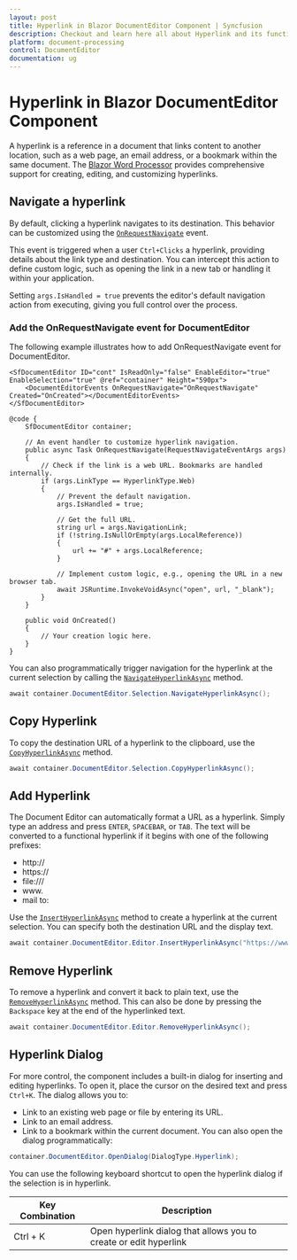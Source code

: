 ```yaml
---
layout: post
title: Hyperlink in Blazor DocumentEditor Component | Syncfusion
description: Checkout and learn here all about Hyperlink and its functionality in Syncfusion Blazor DocumentEditor component and more.
platform: document-processing
control: DocumentEditor
documentation: ug
---
```


# Hyperlink in Blazor DocumentEditor Component

A hyperlink is a reference in a document that links content to another location, such as a web page, an email address, or a bookmark within the same document. The [Blazor Word Processor](https://www.syncfusion.com/blazor-components/blazor-word-processor) provides comprehensive support for creating, editing, and customizing hyperlinks.

## Navigate a hyperlink

By default, clicking a hyperlink navigates to its destination. This behavior can be customized using the [`OnRequestNavigate`](https://help.syncfusion.com/cr/blazor/Syncfusion.Blazor.DocumentEditor.DocumentEditorEvents.html#Syncfusion_Blazor_DocumentEditor_DocumentEditorEvents_OnRequestNavigate) event.

This event is triggered when a user `Ctrl+Clicks` a hyperlink, providing details about the link type and destination. You can intercept this action to define custom logic, such as opening the link in a new tab or handling it within your application.

Setting `args.IsHandled = true` prevents the editor's default navigation action from executing, giving you full control over the process.

### Add the OnRequestNavigate event for DocumentEditor

The following example illustrates how to add OnRequestNavigate event for DocumentEditor.

```cshtml
<SfDocumentEditor ID="cont" IsReadOnly="false" EnableEditor="true" EnableSelection="true" @ref="container" Height="590px">
    <DocumentEditorEvents OnRequestNavigate="OnRequestNavigate" Created="OnCreated"></DocumentEditorEvents>
</SfDocumentEditor>

@code {
    SfDocumentEditor container;

    // An event handler to customize hyperlink navigation.
    public async Task OnRequestNavigate(RequestNavigateEventArgs args)
    {
        // Check if the link is a web URL. Bookmarks are handled internally.
        if (args.LinkType == HyperlinkType.Web)
        {
            // Prevent the default navigation.
            args.IsHandled = true;

            // Get the full URL.
            string url = args.NavigationLink;
            if (!string.IsNullOrEmpty(args.LocalReference))
            {
                url += "#" + args.LocalReference;
            }

            // Implement custom logic, e.g., opening the URL in a new browser tab.
            await JSRuntime.InvokeVoidAsync("open", url, "_blank");
        }
    }

    public void OnCreated()
    {
        // Your creation logic here.
    }
}
```
You can also programmatically trigger navigation for the hyperlink at the current selection by calling the [`NavigateHyperlinkAsync`](https://help.syncfusion.com/cr/blazor/Syncfusion.Blazor.DocumentEditor.SelectionModule.html#Syncfusion_Blazor_DocumentEditor_SelectionModule_NavigateHyperlinkAsync) method.

```csharp
await container.DocumentEditor.Selection.NavigateHyperlinkAsync();
```
## Copy Hyperlink

To copy the destination URL of a hyperlink to the clipboard, use the [`CopyHyperlinkAsync`](https://help.syncfusion.com/cr/blazor/Syncfusion.Blazor.DocumentEditor.SelectionModule.html#Syncfusion_Blazor_DocumentEditor_SelectionModule_CopyHyperlinkAsync) method.

```csharp
await container.DocumentEditor.Selection.CopyHyperlinkAsync();
```

## Add Hyperlink

The Document Editor can automatically format a URL as a hyperlink. Simply type an address and press `ENTER`, `SPACEBAR`, or `TAB`. The text will be converted to a functional hyperlink if it begins with one of the following prefixes:

*   http://
*   https://
*   file:///
*   www.
*   mail to:

Use the [`InsertHyperlinkAsync`](https://help.syncfusion.com/cr/blazor/Syncfusion.Blazor.DocumentEditor.EditorModule.html#Syncfusion_Blazor_DocumentEditor_EditorModule_InsertHyperlinkAsync_System_String_System_String_) method to create a hyperlink at the current selection. You can specify both the destination URL and the display text.

```csharp
await container.DocumentEditor.Editor.InsertHyperlinkAsync("https://www.google.com", "Google");
```

## Remove Hyperlink

To remove a hyperlink and convert it back to plain text, use the [`RemoveHyperlinkAsync`](https://help.syncfusion.com/cr/blazor/Syncfusion.Blazor.DocumentEditor.EditorModule.html#Syncfusion_Blazor_DocumentEditor_EditorModule_RemoveHyperlinkAsync) method. This can also be done by pressing the `Backspace` key at the end of the hyperlinked text.

```csharp
await container.DocumentEditor.Editor.RemoveHyperlinkAsync();
```

## Hyperlink Dialog

For more control, the component includes a built-in dialog for inserting and editing hyperlinks. To open it, place the cursor on the desired text and press `Ctrl+K`.
The dialog allows you to:
*   Link to an existing web page or file by entering its URL.
*   Link to an email address.
*   Link to a bookmark within the current document.
You can also open the dialog programmatically:

```csharp
container.DocumentEditor.OpenDialog(DialogType.Hyperlink);
```
You can use the following keyboard shortcut to open the hyperlink dialog if the selection is in hyperlink.

| Key Combination | Description |
|-----------------|-------------|
|Ctrl + K | Open hyperlink dialog that allows you to create or edit hyperlink|





